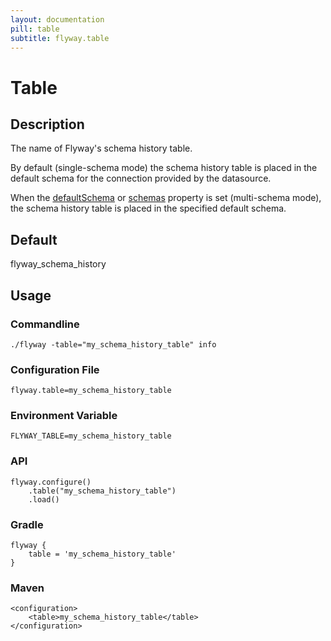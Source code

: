 ```yaml
---
layout: documentation
pill: table
subtitle: flyway.table
---
```


# Table

## Description
The name of Flyway's schema history table.

By default (single-schema mode) the schema history table is placed in the default schema for the connection provided by the datasource.

When the [defaultSchema](/documentation/configuration/defaultSchema) or [schemas](/documentation/configuration/schemas) property is set (multi-schema mode), the schema history table is placed in the specified default schema.

## Default
flyway_schema_history

## Usage

### Commandline
```
./flyway -table="my_schema_history_table" info
```

### Configuration File
```
flyway.table=my_schema_history_table
```

### Environment Variable
```
FLYWAY_TABLE=my_schema_history_table
```

### API
```
flyway.configure()
    .table("my_schema_history_table")
    .load()
```

### Gradle
```
flyway {
    table = 'my_schema_history_table'
}
```

### Maven
```
<configuration>
    <table>my_schema_history_table</table>
</configuration>
```